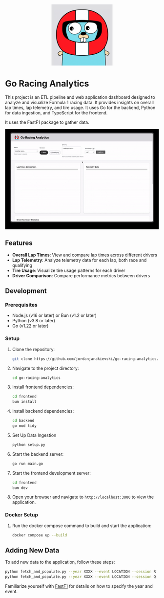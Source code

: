 <p align="center">
  <img src="./frontend/assets/racing-gopher.png" alt="Go Racing Analytics" width="200"/>
</p>

# Go Racing Analytics

This project is an ETL pipeline and web application dashboard designed to analyze and visualize Formula 1 racing data. It provides insights on overall lap times, lap telemetry, and tire usage. It uses Go for the backend, Python for data ingestion, and TypeScript for the frontend.

It uses the FastF1 package to gather data.

<p align="center">
    <img src="./docs/assets/dashboard.gif" alt="Go Racing Analytics Dashboard" width="750"/>
</p>

## Features

- **Overall Lap Times**: View and compare lap times across different drivers
- **Lap Telemetry**: Analyze telemetry data for each lap, both race and qualifying
- **Tire Usage**: Visualize tire usage patterns for each driver
- **Driver Comparison**: Compare performance metrics between drivers

## Development

### Prerequisites

- Node.js (v16 or later) or Bun (v1.2 or later)
- Python (v3.8 or later)
- Go (v1.22 or later)

### Setup

1. Clone the repository:

    ```bash
    git clone https://github.com/jordanjanakievski/go-racing-analytics.git
    ```

2. Navigate to the project directory:
    ```bash
    cd go-racing-analytics
    ```
3. Install frontend dependencies:
    ```bash
    cd frontend
    bun install
    ```
4. Install backend dependencies:
    ```bash
    cd backend
    go mod tidy
    ```
5. Set Up Data Ingestion

    ```bash
    python setup.py
    ```

6. Start the backend server:

    ```bash
    go run main.go
    ```

7. Start the frontend development server:

    ```bash
    cd frontend
    bun dev
    ```

8. Open your browser and navigate to `http://localhost:3000` to view the application.

### Docker Setup

1. Run the docker compose command to build and start the application:

    ```bash
    docker compose up --build
    ```

## Adding New Data

To add new data to the application, follow these steps:

```bash
python fetch_and_populate.py --year XXXX --event LOCATION --session R
python fetch_and_populate.py --year XXXX --event LOCATION --session Q
```

Familiarize yourself with [FastF1](https://docs.fastf1.dev/) for details on how to specify the year and event.

